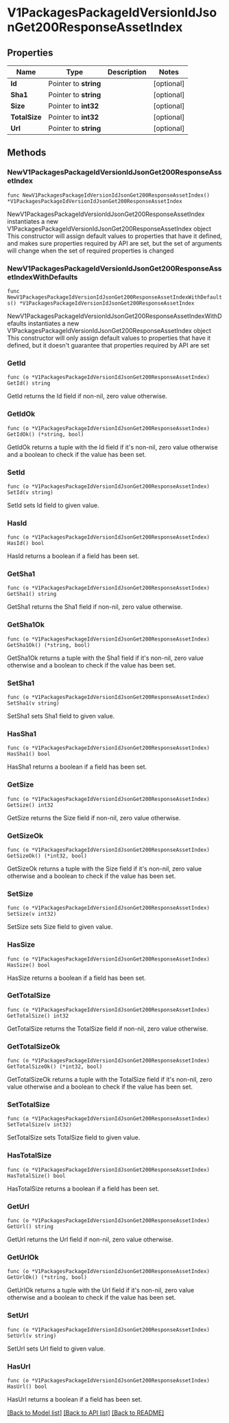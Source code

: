 # V1PackagesPackageIdVersionIdJsonGet200ResponseAssetIndex

## Properties

Name | Type | Description | Notes
------------ | ------------- | ------------- | -------------
**Id** | Pointer to **string** |  | [optional] 
**Sha1** | Pointer to **string** |  | [optional] 
**Size** | Pointer to **int32** |  | [optional] 
**TotalSize** | Pointer to **int32** |  | [optional] 
**Url** | Pointer to **string** |  | [optional] 

## Methods

### NewV1PackagesPackageIdVersionIdJsonGet200ResponseAssetIndex

`func NewV1PackagesPackageIdVersionIdJsonGet200ResponseAssetIndex() *V1PackagesPackageIdVersionIdJsonGet200ResponseAssetIndex`

NewV1PackagesPackageIdVersionIdJsonGet200ResponseAssetIndex instantiates a new V1PackagesPackageIdVersionIdJsonGet200ResponseAssetIndex object
This constructor will assign default values to properties that have it defined,
and makes sure properties required by API are set, but the set of arguments
will change when the set of required properties is changed

### NewV1PackagesPackageIdVersionIdJsonGet200ResponseAssetIndexWithDefaults

`func NewV1PackagesPackageIdVersionIdJsonGet200ResponseAssetIndexWithDefaults() *V1PackagesPackageIdVersionIdJsonGet200ResponseAssetIndex`

NewV1PackagesPackageIdVersionIdJsonGet200ResponseAssetIndexWithDefaults instantiates a new V1PackagesPackageIdVersionIdJsonGet200ResponseAssetIndex object
This constructor will only assign default values to properties that have it defined,
but it doesn't guarantee that properties required by API are set

### GetId

`func (o *V1PackagesPackageIdVersionIdJsonGet200ResponseAssetIndex) GetId() string`

GetId returns the Id field if non-nil, zero value otherwise.

### GetIdOk

`func (o *V1PackagesPackageIdVersionIdJsonGet200ResponseAssetIndex) GetIdOk() (*string, bool)`

GetIdOk returns a tuple with the Id field if it's non-nil, zero value otherwise
and a boolean to check if the value has been set.

### SetId

`func (o *V1PackagesPackageIdVersionIdJsonGet200ResponseAssetIndex) SetId(v string)`

SetId sets Id field to given value.

### HasId

`func (o *V1PackagesPackageIdVersionIdJsonGet200ResponseAssetIndex) HasId() bool`

HasId returns a boolean if a field has been set.

### GetSha1

`func (o *V1PackagesPackageIdVersionIdJsonGet200ResponseAssetIndex) GetSha1() string`

GetSha1 returns the Sha1 field if non-nil, zero value otherwise.

### GetSha1Ok

`func (o *V1PackagesPackageIdVersionIdJsonGet200ResponseAssetIndex) GetSha1Ok() (*string, bool)`

GetSha1Ok returns a tuple with the Sha1 field if it's non-nil, zero value otherwise
and a boolean to check if the value has been set.

### SetSha1

`func (o *V1PackagesPackageIdVersionIdJsonGet200ResponseAssetIndex) SetSha1(v string)`

SetSha1 sets Sha1 field to given value.

### HasSha1

`func (o *V1PackagesPackageIdVersionIdJsonGet200ResponseAssetIndex) HasSha1() bool`

HasSha1 returns a boolean if a field has been set.

### GetSize

`func (o *V1PackagesPackageIdVersionIdJsonGet200ResponseAssetIndex) GetSize() int32`

GetSize returns the Size field if non-nil, zero value otherwise.

### GetSizeOk

`func (o *V1PackagesPackageIdVersionIdJsonGet200ResponseAssetIndex) GetSizeOk() (*int32, bool)`

GetSizeOk returns a tuple with the Size field if it's non-nil, zero value otherwise
and a boolean to check if the value has been set.

### SetSize

`func (o *V1PackagesPackageIdVersionIdJsonGet200ResponseAssetIndex) SetSize(v int32)`

SetSize sets Size field to given value.

### HasSize

`func (o *V1PackagesPackageIdVersionIdJsonGet200ResponseAssetIndex) HasSize() bool`

HasSize returns a boolean if a field has been set.

### GetTotalSize

`func (o *V1PackagesPackageIdVersionIdJsonGet200ResponseAssetIndex) GetTotalSize() int32`

GetTotalSize returns the TotalSize field if non-nil, zero value otherwise.

### GetTotalSizeOk

`func (o *V1PackagesPackageIdVersionIdJsonGet200ResponseAssetIndex) GetTotalSizeOk() (*int32, bool)`

GetTotalSizeOk returns a tuple with the TotalSize field if it's non-nil, zero value otherwise
and a boolean to check if the value has been set.

### SetTotalSize

`func (o *V1PackagesPackageIdVersionIdJsonGet200ResponseAssetIndex) SetTotalSize(v int32)`

SetTotalSize sets TotalSize field to given value.

### HasTotalSize

`func (o *V1PackagesPackageIdVersionIdJsonGet200ResponseAssetIndex) HasTotalSize() bool`

HasTotalSize returns a boolean if a field has been set.

### GetUrl

`func (o *V1PackagesPackageIdVersionIdJsonGet200ResponseAssetIndex) GetUrl() string`

GetUrl returns the Url field if non-nil, zero value otherwise.

### GetUrlOk

`func (o *V1PackagesPackageIdVersionIdJsonGet200ResponseAssetIndex) GetUrlOk() (*string, bool)`

GetUrlOk returns a tuple with the Url field if it's non-nil, zero value otherwise
and a boolean to check if the value has been set.

### SetUrl

`func (o *V1PackagesPackageIdVersionIdJsonGet200ResponseAssetIndex) SetUrl(v string)`

SetUrl sets Url field to given value.

### HasUrl

`func (o *V1PackagesPackageIdVersionIdJsonGet200ResponseAssetIndex) HasUrl() bool`

HasUrl returns a boolean if a field has been set.


[[Back to Model list]](../README.md#documentation-for-models) [[Back to API list]](../README.md#documentation-for-api-endpoints) [[Back to README]](../README.md)


